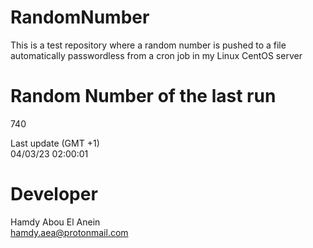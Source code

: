 # RandomNumber    
This is a test repository where a random number is pushed to a file automatically passwordless from a cron job in my Linux CentOS server    
# Random Number of the last run   
740
      
Last update (GMT +1)    
04/03/23 02:00:01
# Developer    
Hamdy Abou El Anein   
hamdy.aea@protonmail.com
